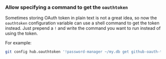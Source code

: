 ### Allow specifying a command to get the `oauthtoken`

Sometimes storing OAuth token in plain text is not a great idea, so now the
`oauthtoken` configuration variable can use a shell command to get the token
instead. Just prepend a `!` and write the command you want to run instead of
using the token.

For example:

```sh
git config hub.oauthtoken '!password-manager ~/my.db get github-oauth-token'
```
